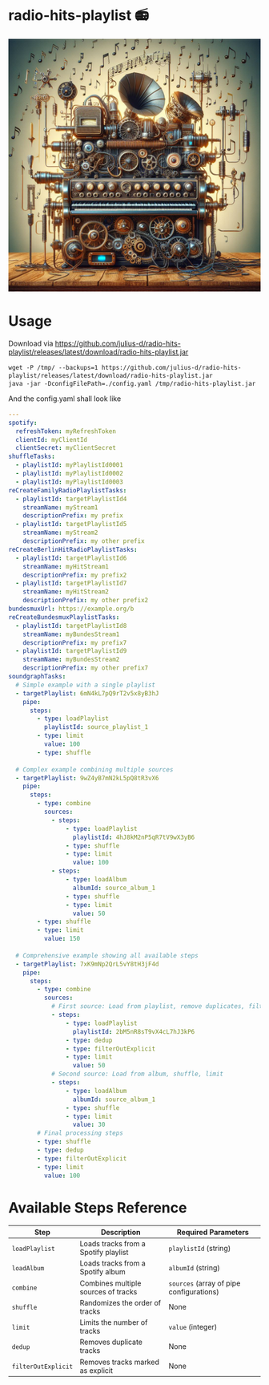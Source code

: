 # radio-hits-playlist 📻

![music machine](img/music-machine.jpeg)

# Usage

Download via https://github.com/julius-d/radio-hits-playlist/releases/latest/download/radio-hits-playlist.jar

```shell
wget -P /tmp/ --backups=1 https://github.com/julius-d/radio-hits-playlist/releases/latest/download/radio-hits-playlist.jar 
java -jar -DconfigFilePath=./config.yaml /tmp/radio-hits-playlist.jar  
```
And the config.yaml shall look like
```yaml
---
spotify:
  refreshToken: myRefreshToken
  clientId: myClientId
  clientSecret: myClientSecret
shuffleTasks:
  - playlistId: myPlaylistId0001
  - playlistId: myPlaylistId0002
  - playlistId: myPlaylistId0003
reCreateFamilyRadioPlaylistTasks:
  - playlistId: targetPlaylistId4
    streamName: myStream1
    descriptionPrefix: my prefix
  - playlistId: targetPlaylistId5
    streamName: myStream2
    descriptionPrefix: my other prefix
reCreateBerlinHitRadioPlaylistTasks:
  - playlistId: targetPlaylistId6
    streamName: myHitStream1
    descriptionPrefix: my prefix2
  - playlistId: targetPlaylistId7
    streamName: myHitStream2
    descriptionPrefix: my other prefix2
bundesmuxUrl: https://example.org/b
reCreateBundesmuxPlaylistTasks:
  - playlistId: targetPlaylistId8
    streamName: myBundesStream1
    descriptionPrefix: my prefix7
  - playlistId: targetPlaylistId9
    streamName: myBundesStream2
    descriptionPrefix: my other prefix7
soundgraphTasks:
  # Simple example with a single playlist
  - targetPlaylist: 6mN4kL7pQ9rT2v5x8yB3hJ
    pipe:
      steps:
        - type: loadPlaylist
          playlistId: source_playlist_1
        - type: limit
          value: 100
        - type: shuffle

  # Complex example combining multiple sources
  - targetPlaylist: 9wZ4yB7mN2kL5pQ8tR3vX6
    pipe:
      steps:
        - type: combine
          sources:
            - steps:
                - type: loadPlaylist
                  playlistId: 4hJ8kM2nP5qR7tV9wX3yB6
                - type: shuffle
                - type: limit
                  value: 100
            - steps:
                - type: loadAlbum
                  albumId: source_album_1
                - type: shuffle
                - type: limit
                  value: 50
        - type: shuffle
        - type: limit
          value: 150

  # Comprehensive example showing all available steps
  - targetPlaylist: 7xK9mNp2QrL5vY8tH3jF4d
    pipe:
      steps:
        - type: combine
          sources:
            # First source: Load from playlist, remove duplicates, filter explicit content
            - steps:
                - type: loadPlaylist
                  playlistId: 2bM5nR8sT9vX4cL7hJ3kP6
                - type: dedup
                - type: filterOutExplicit
                - type: limit
                  value: 50
            # Second source: Load from album, shuffle, limit
            - steps:
                - type: loadAlbum
                  albumId: source_album_1
                - type: shuffle
                - type: limit
                  value: 30
        # Final processing steps
        - type: shuffle
        - type: dedup
        - type: filterOutExplicit
        - type: limit
          value: 100
```
# Available Steps Reference

| Step                | Description                                | Required Parameters                    |
|---------------------|--------------------------------------------|----------------------------------------|
| `loadPlaylist`      | Loads tracks from a Spotify playlist       | `playlistId` (string)                  |
| `loadAlbum`         | Loads tracks from a Spotify album          | `albumId` (string)                     |
| `combine`           | Combines multiple sources of tracks        | `sources` (array of pipe configurations)|
| `shuffle`           | Randomizes the order of tracks             | None                                    |
| `limit`             | Limits the number of tracks                | `value` (integer)                       |
| `dedup`             | Removes duplicate tracks                   | None                                    |
| `filterOutExplicit` | Removes tracks marked as explicit          | None                                    |
